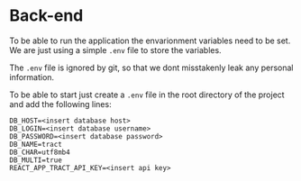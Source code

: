 # Back-end

To be able to run the application the envarionment variables need to be set. We are just using a simple `.env` file to store the variables.

The `.env` file is ignored by git, so that we dont misstakenly leak any personal information.

To be able to start just create a `.env` file in the root directory of the project and add the following lines:
```env
DB_HOST=<insert database host>
DB_LOGIN=<insert database username>
DB_PASSWORD=<insert database password>
DB_NAME=tract
DB_CHAR=utf8mb4
DB_MULTI=true
REACT_APP_TRACT_API_KEY=<insert api key>
```